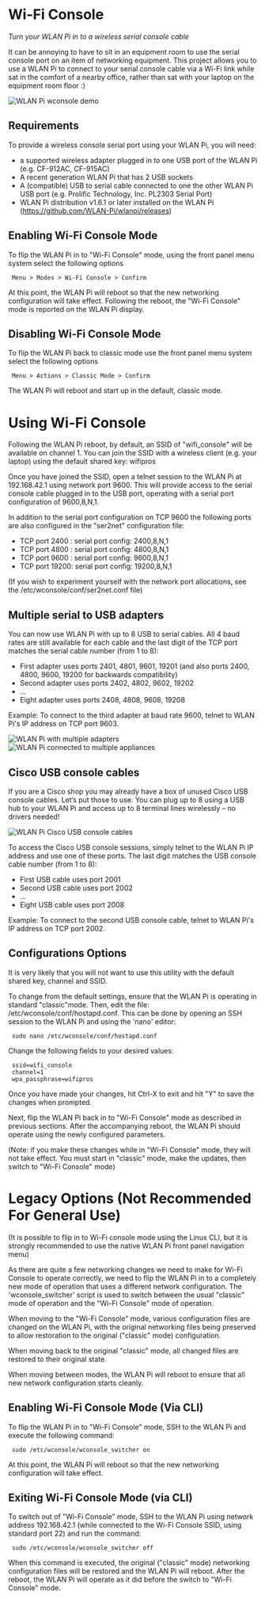 # Wi-Fi Console
*Turn your WLAN Pi in to a wireless serial console cable*

It can be annoying to have to sit in an equipment room to use the serial console port on an item of networking equipment. This project allows you to use a WLAN Pi to connect to your serial console cable via a Wi-Fi link while sat in the comfort of a nearby office, rather than sat with your laptop on the equipment room floor :) 

![WLAN Pi wconsole demo](https://github.com/WLAN-Pi/wconsole/blob/master/images/wlanpi_console.jpg)

## Requirements

To provide a wireless console serial port using your WLAN Pi, you will need:

 - a supported wireless adapter plugged in to one USB port of the WLAN Pi (e.g. CF-912AC, CF-915AC)
 - A recent generation WLAN Pi that has 2 USB sockets
 - A (compatible) USB to serial cable connected to one the other WLAN Pi USB port (e.g. Prolific Technology, Inc. PL2303 Serial Port)
 - WLAN Pi distribution v1.6.1 or later installed on the WLAN Pi (https://github.com/WLAN-Pi/wlanpi/releases)

## Enabling Wi-Fi Console Mode

To flip the WLAN Pi in to "Wi-Fi Console" mode, using the front panel menu system select the following options

```
 Menu > Modes > Wi-Fi Console > Confirm
```

At this point, the WLAN Pi will reboot so that the new networking configuration will take effect. Following the reboot, the "Wi-Fi Console" mode is reported on the WLAN Pi display.

## Disabling Wi-Fi Console Mode

To flip the WLAN Pi back to classic mode use the front panel menu system select the following options

```
 Menu > Actions > Classic Mode > Confirm
```

The WLAN Pi will reboot and start up in the default, classic mode.

# Using Wi-Fi Console

Following the WLAN Pi reboot, by default, an SSID of "wifi_console" will be available on channel 1. You can join the SSID with a wireless client (e.g. your laptop) using the default shared key: wifipros

Once you have joined the SSID, open a telnet session to the WLAN Pi at 192.168.42.1 using network port 9600. This will provide access to the serial console cable plugged in to the USB port, operating with a serial port configuration of 9600,8,N,1.

In addition to the serial port configuration on TCP 9600 the following ports are also configured in the "ser2net" configuration file:

 - TCP port 2400 : serial port config: 2400,8,N,1
 - TCP port 4800 : serial port config: 4800,8,N,1
 - TCP port 9600 : serial port config: 9600,8,N,1
 - TCP port 19200: serial port config: 19200,8,N,1

(If you wish to experiment yourself with the network port allocations, see the /etc/wconsole/conf/ser2net.conf file)


 ## Multiple serial to USB adapters

You can now use WLAN Pi with up to 8 USB to serial cables. All 4 baud rates are still available for each cable and the last digit of the TCP port matches the serial cable number (from 1 to 8):

 - First adapter uses ports 2401, 4801, 9601, 19201 (and also ports 2400, 4800, 9600, 19200 for backwards compatibility)
 - Second adapter uses ports 2402, 4802, 9602, 19202
 - ...
 - Eight adapter uses ports 2408, 4808, 9608, 19208

Example: To connect to the third adapter at baud rate 9600, telnet to WLAN Pi's IP address on TCP port 9603. 

![WLAN Pi with multiple adapters](/images/Wi-Fi-Console-with-multiple-adapters.jpg)
![WLAN Pi connected to multiple appliances](/images/Console-cables-plugged-into-appliances.png)

 ## Cisco USB console cables

If you are a Cisco shop you may already have a box of unused Cisco USB console cables. Let’s put those to use. You can plug up to 8 using a USB hub to your WLAN Pi and access up to 8 terminal lines wirelessly – no drivers needed!

![WLAN Pi Cisco USB console cables](/images/Cisco-USB-console-cable.jpg)

To access the Cisco USB console sessions, simply telnet to the WLAN Pi IP address and use one of these ports. The last digit matches the USB console cable number (from 1 to 8):

 - First USB cable uses port 2001
 - Second USB cable uses port 2002
 - ...
 - Eight USB cable uses port 2008

Example: To connect to the second USB console cable, telnet to WLAN Pi's IP address on TCP port 2002.

 ## Configurations Options

It is very likely that you will not want to use this utility with the default shared key, channel and SSID. 

To change from the default settings, ensure that the WLAN Pi is operating in standard "classic"mode. Then, edit the file: /etc/wconsole/conf/hostapd.conf. This can be done by opening an SSH session to the WLAN Pi and using the 'nano' editor:

```
 sudo nano /etc/wconsole/conf/hostapd.conf
```

Change the following fields to your desired values:

```
 ssid=wifi_console
 channel=1
 wpa_passphrase=wifipros
```

Once you have made your changes, hit Ctrl-X to exit and hit "Y" to save the changes when prompted.

Next, flip the WLAN Pi back in to "Wi-Fi Console" mode as described in previous sections. After the accompanying reboot, the WLAN Pi should operate using the newly configured parameters.

(Note: if you make these changes while in "Wi-Fi Console" mode, they will not take effect. You must start in "classic" mode, make the updates, then switch to "Wi-Fi Console" mode)


# Legacy Options (Not Recommended For General Use)

(It is possible to flip in to Wi-Fi console mode using the Linux CLI, but it is strongly recommended to use the native WLAN Pi front panel navigation menu)

As there are quite a few networking changes we need to make for Wi-Fi Console to operate correctly, we need to flip the WLAN Pi in to a completely new mode of operation that uses a different network configuration. The 'wconsole_switcher' script is used to switch between the usual "classic" mode of operation and the "Wi-Fi Console" mode of operation. 

When moving to the "Wi-Fi Console" mode, various configuration files are changed on the WLAN Pi, with the original networking files being preserved to allow restoration to the original ("classic" mode) configuration. 

When moving back to the original "classic" mode, all changed files are restored to their original state. 

When moving between modes, the WLAN Pi will reboot to ensure that all new network configuration starts cleanly. 

## Enabling Wi-Fi Console Mode (Via CLI)

To flip the WLAN Pi in to "Wi-Fi Console" mode, SSH to the WLAN Pi and execute the following command:

```
 sudo /etc/wconsole/wconsole_switcher on
```

At this point, the WLAN Pi will reboot so that the new networking configuration will take effect. 


## Exiting Wi-Fi Console Mode (via CLI)

To switch out of "Wi-Fi Console" mode, SSH to the WLAN Pi using network address 192.168.42.1 (while connected to the Wi-Fi Console SSID, using standard port 22) and run the command: 

```
 sudo /etc/wconsole/wconsole_switcher off
```

When this command is executed, the original ("classic" mode) networking configuration files will be restored and the WLAN Pi will reboot. After the reboot, the WLAN Pi will operate as it did before the switch to "Wi-Fi Console" mode.

